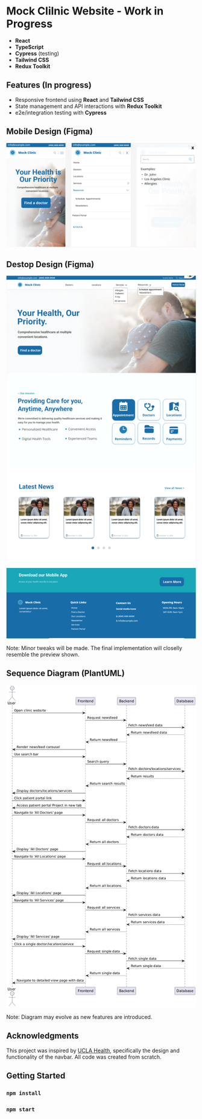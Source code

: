 # Mock Clilnic Website - Work in Progress

- **React**
- **TypeScript**
- **Cypress** (testing)
- **Tailwind CSS** 
- **Redux Toolkit**


## Features (In progress)
- Responsive frontend using **React** and **Tailwind CSS**
- State management and API interactions with **Redux Toolkit**
- e2e/integration testing with **Cypress**


## Mobile Design (Figma)
![Figma Design Preview](/public/images/mobile-view.PNG) 

## Destop Design (Figma)

![Figma Design Preview](/public/images/Mock-Clinic.PNG) 

Note: Minor tweaks will be made. The final implementation will closelly resemble the preview shown. 


## Sequence Diagram (PlantUML)
![Sequence Diagram](public/images/mock-clinic-sequence-diagram.png)

Note: Diagram may evolve as new features are introduced.


## Acknowledgments

This project was inspired by [UCLA Health](https://www.uclahealth.org), specifically the design and functionality of the navbar. All code was created from scratch.


## Getting Started

### `npm install`

### `npm start`


